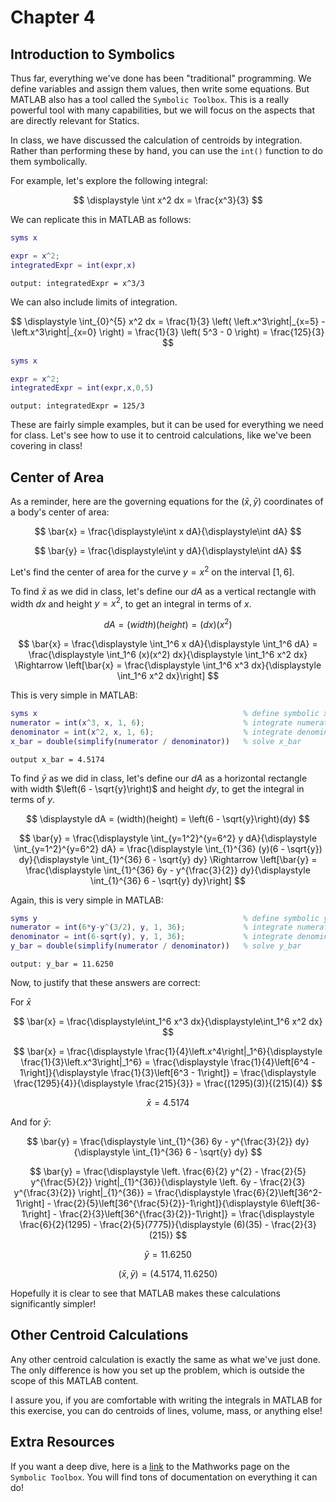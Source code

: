 # Chapter 4

## Introduction to Symbolics

Thus far, everything we've done has been "traditional" programming. We define variables and assign them values, then write some equations. But MATLAB also has a tool called the `Symbolic Toolbox`. This is a really powerful tool with many capabilities, but we will focus on the aspects that are directly relevant for Statics.

In class, we have discussed the calculation of centroids by integration. Rather than performing these by hand, you can use the `int()` function to do them symbolically.

For example, let's explore the following integral:

$$
\displaystyle
\int x^2 dx = \frac{x^3}{3}
$$

We can replicate this in MATLAB as follows:

```MATLAB
syms x

expr = x^2;
integratedExpr = int(expr,x)
```

`output: integratedExpr = x^3/3`

We can also include limits of integration.

$$
\displaystyle
\int_{0}^{5} x^2 dx =
\frac{1}{3}
\left(
    \left.x^3\right|_{x=5} - \left.x^3\right|_{x=0}
\right) =
\frac{1}{3}
\left(
    5^3 - 0
\right) =
\frac{125}{3}
$$

```MATLAB
syms x

expr = x^2;
integratedExpr = int(expr,x,0,5)
```

`output: integratedExpr = 125/3`

These are fairly simple examples, but it can be used for everything we need for class. Let's see how to use it to centroid calculations, like we've been covering in class!

## Center of Area

As a reminder, here are the governing equations for the $(\bar{x},\bar{y})$ coordinates of a body's center of area:

$$
\bar{x} = \frac{\displaystyle\int x dA}{\displaystyle\int dA}
$$

$$
\bar{y} = \frac{\displaystyle\int y dA}{\displaystyle\int dA}
$$

Let's find the center of area for the curve $y = x^2$ on the interval $\left[1,6\right]$.

To find $\bar{x}$ as we did in class, let's define our $dA$ as a vertical rectangle with width $dx$ and height $y=x^2$, to get an integral in terms of $x$.

$$
\displaystyle
dA = (width)(height) = (dx)(x^2)
$$

$$
\bar{x} =
\frac{\displaystyle
    \int_1^6 x dA}{\displaystyle
    \int_1^6 dA} =
\frac{\displaystyle
    \int_1^6 (x)(x^2) dx}{\displaystyle
    \int_1^6 x^2 dx}
\Rightarrow \left[\bar{x} =
\frac{\displaystyle
    \int_1^6 x^3 dx}{\displaystyle
    \int_1^6 x^2 dx}\right]
$$

This is very simple in MATLAB:

```MATLAB
syms x                                              % define symbolic x
numerator = int(x^3, x, 1, 6);                      % integrate numerator
denominator = int(x^2, x, 1, 6);                    % integrate denominator
x_bar = double(simplify(numerator / denominator))   % solve x_bar
```

`output x_bar = 4.5174`

To find $\bar{y}$ as we did in class, let's define our $dA$ as a horizontal rectangle with width $\left(6 - \sqrt{y}\right)$ and height $dy$, to get the integral in terms of $y$.

$$
\displaystyle
dA = (width)(height) = \left(6 - \sqrt{y}\right)(dy)
$$

$$
\bar{y} =
\frac{\displaystyle
    \int_{y=1^2}^{y=6^2} y dA}{\displaystyle
    \int_{y=1^2}^{y=6^2} dA} =
\frac{\displaystyle
    \int_{1}^{36} (y)(6 - \sqrt{y}) dy}{\displaystyle
    \int_{1}^{36} 6 - \sqrt{y} dy}
\Rightarrow \left[\bar{y} =
\frac{\displaystyle
    \int_{1}^{36} 6y - y^{\frac{3}{2}} dy}{\displaystyle
    \int_{1}^{36} 6 - \sqrt{y} dy}\right]
$$

Again, this is very simple in MATLAB:

```MATLAB
syms y                                              % define symbolic y
numerator = int(6*y-y^(3/2), y, 1, 36);             % integrate numerator
denominator = int(6-sqrt(y), y, 1, 36);             % integrate denominator
y_bar = double(simplify(numerator / denominator))   % solve y_bar
```

`output: y_bar = 11.6250`

Now, to justify that these answers are correct:

For $\bar{x}$

$$
\bar{x} =
\frac{\displaystyle\int_1^6 x^3 dx}{\displaystyle\int_1^6 x^2 dx}
$$

$$
\bar{x} =
\frac{\displaystyle
    \frac{1}{4}\left.x^4\right|_1^6}{\displaystyle
    \frac{1}{3}\left.x^3\right|_1^6} =
\frac{\displaystyle
    \frac{1}{4}\left[6^4 - 1\right]}{\displaystyle
    \frac{1}{3}\left[6^3 - 1\right]} =
\frac{\displaystyle
    \frac{1295}{4}}{\displaystyle
    \frac{215}{3}} =
\frac{(1295)(3)}{(215)(4)}
$$

$$
\bar{x} =
4.5174
$$

And for $\bar{y}$:

$$
\bar{y} =
\frac{\displaystyle
    \int_{1}^{36} 6y - y^{\frac{3}{2}} dy}{\displaystyle
        \int_{1}^{36} 6 - \sqrt{y} dy}
$$

$$
\bar{y} =
\frac{\displaystyle
    \left. \frac{6}{2} y^{2} - \frac{2}{5} y^{\frac{5}{2}} \right|_{1}^{36}}{\displaystyle
        \left. 6y - \frac{2}{3} y^{\frac{3}{2}} \right|_{1}^{36}} =
\frac{\displaystyle
    \frac{6}{2}\left[36^2-1\right] - \frac{2}{5}\left[36^{\frac{5}{2}}-1\right]}{\displaystyle
        6\left[36-1\right] - \frac{2}{3}\left[36^{\frac{3}{2}}-1\right]} =
\frac{\displaystyle
    \frac{6}{2}(1295) - \frac{2}{5}(7775)}{\displaystyle
        (6)(35) - \frac{2}{3}(215)}
$$

$$
\bar{y} =
11.6250
$$

$$
\displaystyle
\left(\bar{x},\bar{y}\right) = \left(4.5174,11.6250\right)
$$

Hopefully it is clear to see that MATLAB makes these calculations significantly simpler!

## Other Centroid Calculations

Any other centroid calculation is exactly the same as what we've just done. The only difference is how you set up the problem, which is outside the scope of this MATLAB content.

I assure you, if you are comfortable with writing the integrals in MATLAB for this exercise, you can do centroids of lines, volume, mass, or anything else!

## Extra Resources

If you want a deep dive, here is a [link](https://www.mathworks.com/products/symbolic.html) to the Mathworks page on the `Symbolic Toolbox`. You will find tons of documentation on everything it can do!
